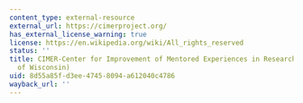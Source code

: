 ```yaml
---
content_type: external-resource
external_url: https://cimerproject.org/
has_external_license_warning: true
license: https://en.wikipedia.org/wiki/All_rights_reserved
status: ''
title: CIMER-Center for Improvement of Mentored Experiences in Research (University
  of Wisconsin)
uid: 8d55a85f-d3ee-4745-8094-a612040c4786
wayback_url: ''
---
```

